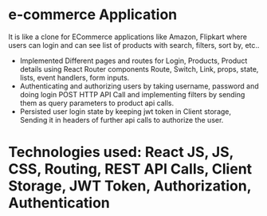 # e-commerce Application

It is like a clone for ECommerce applications like Amazon, Flipkart where
users can login and can see list of products with search, filters, sort by, etc..

- Implemented Different pages and routes for Login, Products, Product details using React Router
components Route, Switch, Link, props, state, lists, event handlers, form inputs.
- Authenticating and authorizing users by taking username, password and doing login POST HTTP API
Call and implementing filters by sending them as query parameters to product api calls.
- Persisted user login state by keeping jwt token in Client storage, Sending it in headers of further api calls
to authorize the user.
# Technologies used: React JS, JS, CSS, Routing, REST API Calls, Client Storage, JWT Token, Authorization, Authentication

